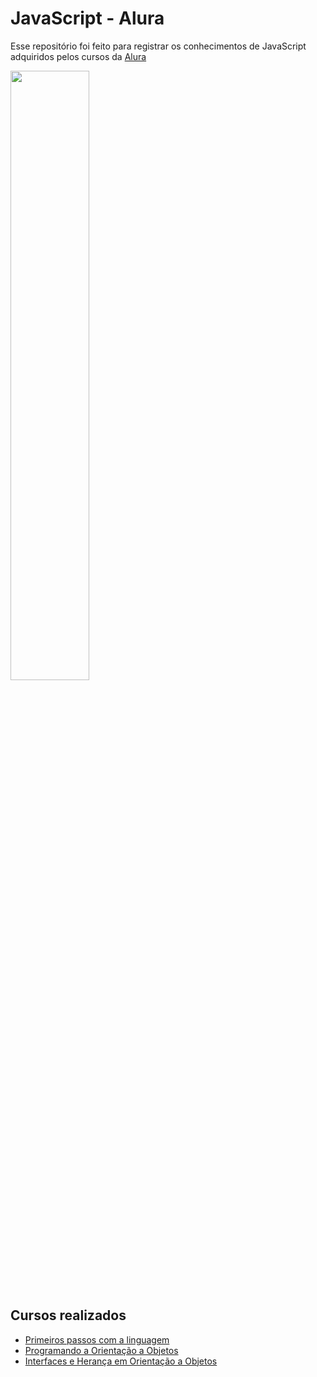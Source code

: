 # JavaScript - Alura

Esse repositório foi feito para registrar os conhecimentos de JavaScript adquiridos pelos cursos da [Alura](https://www.alura.com.br)

<img src="https://play-lh.googleusercontent.com/TM-g_2L7u2p99kwg4IQeB-3352WfCq0vKXP4h5cOvISUlNll6-1WHu8t2B0oZdZKjkmp" width=50%>


## Cursos realizados

- [Primeiros passos com a linguagem](https://github.com/Sule26/Alura-javascript/tree/main/1-primeiros-passos)
- [Programando a Orientação a Objetos](https://github.com/Sule26/Alura-javascript/tree/main/2-orientacao-a-objetos)
- [Interfaces e Herança em Orientação a Objetos](https://github.com/Sule26/Alura-javascript/tree/main/3-interface-e-herança-em-orientacao-a-objetos)
